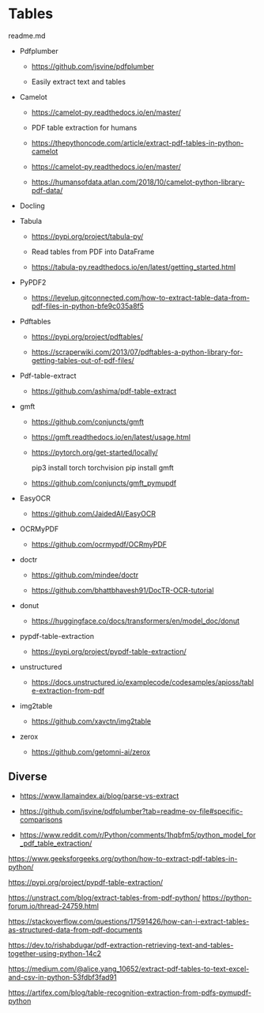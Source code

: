 # Tables

readme.md

*   Pdfplumber

    *   https://github.com/jsvine/pdfplumber

    *   Easily extract text and tables

*   Camelot

    *   https://camelot-py.readthedocs.io/en/master/

    *   PDF table extraction for humans

    *   https://thepythoncode.com/article/extract-pdf-tables-in-python-camelot

    *   https://camelot-py.readthedocs.io/en/master/    

    *   https://humansofdata.atlan.com/2018/10/camelot-python-library-pdf-data/
    
*   Docling

*   Tabula

    *   https://pypi.org/project/tabula-py/

    *   Read tables from PDF into DataFrame

    *   https://tabula-py.readthedocs.io/en/latest/getting_started.html
    
*   PyPDF2

    *   https://levelup.gitconnected.com/how-to-extract-table-data-from-pdf-files-in-python-bfe9c035a8f5

*   Pdftables

    *   https://pypi.org/project/pdftables/

    *   https://scraperwiki.com/2013/07/pdftables-a-python-library-for-getting-tables-out-of-pdf-files/
    
*   Pdf-table-extract

    *   https://github.com/ashima/pdf-table-extract

*   gmft

    *   https://github.com/conjuncts/gmft

    *   https://gmft.readthedocs.io/en/latest/usage.html

    *   https://pytorch.org/get-started/locally/

        pip3 install torch torchvision
        pip install gmft

    *   https://github.com/conjuncts/gmft_pymupdf

*   EasyOCR

    *   https://github.com/JaidedAI/EasyOCR

*   OCRMyPDF

    *   https://github.com/ocrmypdf/OCRmyPDF

*   doctr

    *   https://github.com/mindee/doctr

    *   https://github.com/bhattbhavesh91/DocTR-OCR-tutorial

*   donut

    *   https://huggingface.co/docs/transformers/en/model_doc/donut

*   pypdf-table-extraction

    *   https://pypi.org/project/pypdf-table-extraction/

*   unstructured

    *   https://docs.unstructured.io/examplecode/codesamples/apioss/table-extraction-from-pdf

*   img2table

    *   https://github.com/xavctn/img2table

*   zerox

    *   https://github.com/getomni-ai/zerox


## Diverse

*   https://www.llamaindex.ai/blog/parse-vs-extract

*   https://github.com/jsvine/pdfplumber?tab=readme-ov-file#specific-comparisons

*   https://www.reddit.com/r/Python/comments/1hqbfm5/python_model_for_pdf_table_extraction/

https://www.geeksforgeeks.org/python/how-to-extract-pdf-tables-in-python/

https://pypi.org/project/pypdf-table-extraction/

https://unstract.com/blog/extract-tables-from-pdf-python/
https://python-forum.io/thread-24759.html

https://stackoverflow.com/questions/17591426/how-can-i-extract-tables-as-structured-data-from-pdf-documents

https://dev.to/rishabdugar/pdf-extraction-retrieving-text-and-tables-together-using-python-14c2

https://medium.com/@alice.yang_10652/extract-pdf-tables-to-text-excel-and-csv-in-python-53fdbf3fad91

https://artifex.com/blog/table-recognition-extraction-from-pdfs-pymupdf-python

